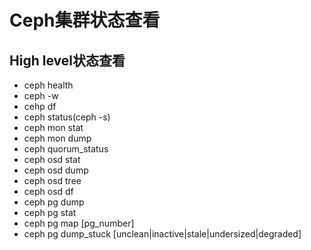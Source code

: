 # Ceph集群状态查看
## High level状态查看
* ceph health
* ceph -w
* cehp df
* ceph status(ceph -s)
* ceph mon stat
* ceph mon dump
* ceph quorum_status
* ceph osd stat
* ceph osd dump
* ceph osd tree
* ceph osd df
* ceph pg dump
* ceph pg stat
* ceph pg map [pg_number]
* ceph pg dump_stuck [unclean|inactive|stale|undersized|degraded]